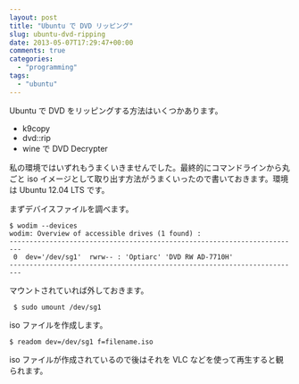 ```yaml
---
layout: post
title: "Ubuntu で DVD リッピング"
slug: ubuntu-dvd-ripping
date: 2013-05-07T17:29:47+00:00
comments: true
categories:
  - "programming"
tags:
  - "ubuntu"
---
```


Ubuntu で DVD をリッピングする方法はいくつかあります。

- k9copy
- dvd::rip
- wine で DVD Decrypter

私の環境ではいずれもうまくいきませんでした。最終的にコマンドラインから丸ごと iso イメージとして取り出す方法がうまくいったので書いておきます。環境は Ubuntu 12.04 LTS です。

まずデバイスファイルを調べます。

    $ wodim --devices
    wodim: Overview of accessible drives (1 found) :
    -------------------------------------------------------------------------
     0  dev='/dev/sg1'	rwrw-- : 'Optiarc' 'DVD RW AD-7710H'
    -------------------------------------------------------------------------

マウントされていれば外しておきます。

     $ sudo umount /dev/sg1

iso ファイルを作成します。

    $ readom dev=/dev/sg1 f=filename.iso

iso ファイルが作成されているので後はそれを VLC などを使って再生すると観られます。
